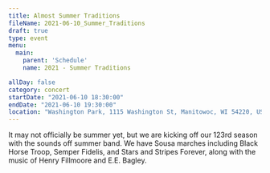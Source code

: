 ```yaml
---
title: Almost Summer Traditions
fileName: 2021-06-10_Summer_Traditions
draft: true
type: event
menu: 
  main:
    parent: 'Schedule'
    name: 2021 - Summer Traditions

allDay: false
category: concert
startDate: "2021-06-10 18:30:00"
endDate: "2021-06-10 19:30:00"
location: "Washington Park, 1115 Washington St, Manitowoc, WI 54220, USA"
---
```

It may not officially be summer yet, but we are kicking off our 123rd season with the sounds off summer band.  We have Sousa marches including Black Horse Troop, Semper Fidelis, and Stars and Stripes Forever, along with the music of Henry Fillmoore and E.E. Bagley.
